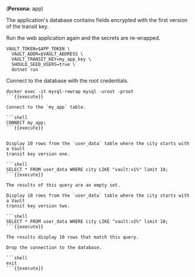 (**Persona:** app)

The application's database contains fields encrypted with the first version of the transit key.

Run the web application again and the secrets are re-wrapped.

```shell
VAULT_TOKEN=$APP_TOKEN \
  VAULT_ADDR=$VAULT_ADDRESS \
  VAULT_TRANSIT_KEY=my_app_key \
  SHOULD_SEED_USERS=true \
  dotnet run
```

Connect to the database with the root credentials.

```shell
docker exec -it mysql-rewrap mysql -uroot -proot
```{{execute}}

Connect to the `my_app` table.

```shell
CONNECT my_app;
```{{execute}}


Display 10 rows from the `user_data` table where the city starts with a Vault
transit key version one.

```shell
SELECT * FROM user_data WHERE city LIKE "vault:v1%" limit 10;
```{{execute}}

The results of this query are an empty set.

Display 10 rows from the `user_data` table where the city starts with a Vault
transit key version two.

```shell
SELECT * FROM user_data WHERE city LIKE "vault:v2%" limit 10;
```{{execute}}

The results display 10 rows that match this query.

Drop the connection to the database.

```shell
exit
```{{execute}}